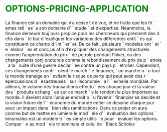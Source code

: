 <h1 style="color:green">OPTIONS-PRICING-APPLICATION</h1>
La finance est un domaine qui n’a cesse t de vue, et ne traite que les th ` emes reli ` es´ a son domaine d’ ` etude ´
et d’expertise. Neanmoins, la finance demeure touj ours propice pour les chercheurs qui prennent des d ´ efis dans ´
le but d ’expliquer les variations des differentes entit ´ es qui constituent ce champ d ’int ´ er´ et. De ce fait , plusieurs ˆ
modeles ont ` et ´ e´ elabor ´ es et conc¸us afin d’expliquer des changements structurels comme l’augmentation du prix ´
de petrole pendant l’hiver, ou des changements conj oncturels comme le rebondissement du prix de p ´ etrole ´ a la `
suite d’une guerre declar ´ ee contre un pays p ´ etrolier. Cependant, ces changements contr ´ olent le march ˆ e financier, ´
un marche o ´ u tout le monde transige en ` evitant le risque de perte qui peut avoir des r ´ epercussions d ´ esastreuses ´
sur l’economie ´ a l’ ` echelle mondiale. Par ailleurs, le volume des transactions effectu ´ ees chaque jour et la valeur des ´
produits echang ´ es sur ce march ´ e le rendent le plus important au monde. Il devient alors l’unique endroit o ´ u l’avenir `
financier se decide et la vision future de l’ ´ economie du monde entier se dessine chaque jour avec un impact dans ´
bien des ramifications. Dans ce projet on aura comme but de mettre en lumiere le mod ` ele d’ ` evaluation des options ´
binomiales est un modele tr ` es simple utilis ` e pour ´ evaluer les options. Compar ´ e au mod ´ ele trinominale et celui de `
Black Scholes


